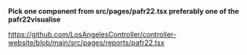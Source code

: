 **Pick one component from src/pages/pafr22.tsx preferably one of the pafr22visualise**

https://github.com/LosAngelesController/controller-website/blob/main/src/pages/reports/pafr22.tsx
